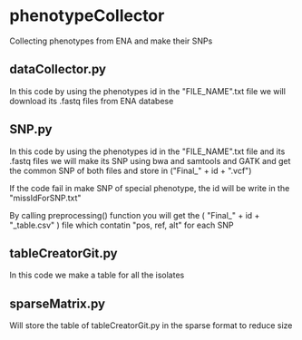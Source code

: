 # phenotypeCollector
Collecting phenotypes from ENA and make their SNPs

## dataCollector.py
In this code by using the phenotypes id in the "FILE_NAME".txt file we will download its .fastq files from ENA databese

## SNP.py
In this code by using the phenotypes id in the "FILE_NAME".txt file and its .fastq files we will make its SNP using bwa and samtools and GATK and get the common SNP of both files and store in ("Final_" + id + ".vcf")

If the code fail in make SNP of special phenotype, the id will be write in the "missIdForSNP.txt"

By calling preprocessing() function you will get the ( "Final_" + id + "_table.csv" ) file which contatin "pos, ref, alt" for each SNP

## tableCreatorGit.py
In this code we make a table for all the isolates

## sparseMatrix.py
Will store the table of tableCreatorGit.py in the sparse format to reduce size
